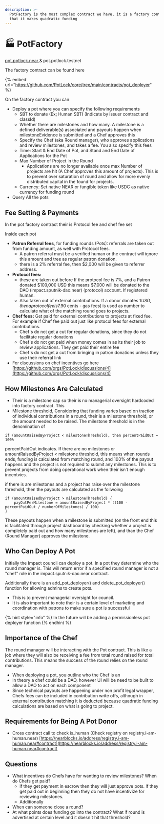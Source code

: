 ```yaml
---
description: >-
  PotFactory is the most complex contract we have, it is a factory contract, in
  that it makes quadratic funding
---
```


# 🏭 PotFactory

[pot.potlock.near ](https://nearblocks.io/address/pot.potlock.near)& pot.potlock.testnet

The factory contract can be found here

{% embed url="https://github.com/PotLock/core/tree/main/contracts/pot_deployer" %}

On the factory contract you can

* Deploy a pot where you can specify the following requirements
  * SBT to donate (Ex; Human SBT) (Indicate by issuer contract and classId)
  * Whether there are milestones and how many. A milestone is a defined deliverable(s) associated  and payouts happen when milestoneEvidence is submitted and a Chef approves this
  * Specify the Chef (aka Round manager), who approves applications and review milestones, and takes a fee. You also specify this fees
  * Time: Start & End Date of Pot, and Stand and End Date of Applications for the Pot&#x20;
  * Max Number of Project in the Round
    * Applications are no longer available once max Number of projects are hit (A Chef approves this amount of projects). This is to prevent over saturation of round and allow for more evenly distributed capital in the found for projects.&#x20;
  * Currency: Set native NEAR or fungible token like USDC as native currency for funding round
* Query All the pots

## Fee Setting & Payments

In the pot factory contract their is Protocol fee and chef fee set

Inside each pot

* **Patron Referral fees**, for funding rounds (Pots): referrals are taken out from funding amount, as well with Protocol fees.&#x20;
  * A patron referral must be a verified human or the contract will ignore this amount and tree as regular patron donation.
  * there is a 2% referral fee, then $2,000 will be given to referrer address. &#x20;
* **Protocol fees:**&#x20;
  * these are taken out before If the protocol fee is 7%, and a Patron donated $100,000 USD this means $7,000 will be donated to the DAO (impact.sputnik-dao.near) (protocol) account. If registered human.
  * Also taken out of external contributions. If a donor donates $1 USD, then a protocol fee is 7%, and the chef fee is 3%, then ($.90 cents - gas fees) is used as number to calculate what of the matching round goes to projects.
* **Chef fees:** Get paid for external contributions to projects at fixed fee. For example if Chef fee paid out just like protocol fees for external contributions.
  * Chef's do not get a cut for regular donations, since they do not facilitate regular donations
  * Chef's do not get paid when money comes in as its their job to review applications. They get paid their entire fee&#x20;
  * Chef's do not get a cut from bringing in patron donations unless they use their referral link
* For discussions on chef incentives go here [https://github.com/orgs/PotLock/discussions/4](https://github.com/orgs/PotLock/discussions/4)

## How Milestones Are Calculated

* Their is a milestone cap so their is no managerial oversight hardcoded into factory contract. This
* Milestone threshold, Considering that funding varies based on traction of individual contributions in a round, their is a milestone threshold, or the amount needed to be raised. The milestone threshold is in the denomination of&#x20;

`if (amountRaisedByProject < milestoneThreshold), then percentPaidOut = 100%`

percentPaidOut indicates. If there are no milestones or amountRaisedByProject < milestone threshold, this means when rounds ends, funding is calculated from matching round, and 100% of the payout happens and the project is not required to submit any milestones. This is to prevent projects from doing operational work when their isn't enough incentvies.&#x20;

if  there is are milestones and a project has raise over the milestone threshold, then the payouts are calculated as the follwoing

```
if (amountRaisedbyProject > milestoneThreshold) {
    payOutPerMilestone = amountRaisedByProject * ((100 - percentPaidOut / numberOfMilestones) / 100) 
}
```

These payouts happen when a milestone is submitted (on the front end this is facilitated through project dashboard by checking whether a project is completely paid out and how many milestones are left), and than the Chef (Round Manager) approves the milestone.&#x20;



## Who Can Deploy A Pot

Initially the Impact council can deploy a pot. In a pot they determine who the round manager is. This will return error if a specified round manager is not a "chef" role in the impact.sputnik-dao.near contract.



Additionally there is an add\_pot\_deployer() and delete\_pot\_deployer() function for allowing admins to create pots.&#x20;

* This is to prevent managerial oversight for council.
* It is also important to note their is a certain level of marketing and coordination with patrons to make sure a pot is successful

{% hint style="info" %}
In the future will be adding a permissionless pot deployer function
{% endhint %}

## Importance of the Chef

The round manager will be interacting with the Pot contract. This is like a job where they will also be receiving a fee from total round raised for total contributions. This means the success of the round relies on the round manager.&#x20;

* When deploying a pot, you outline who the Chef is an&#x20;
* In theory a chef could be a DAO, however UI will be need to be built to allow a DAO to act on each component
* Since technical payouts are happening under non profit legal wrapper, Chefs fees can be included in contribution write offs, although in external contribution matching it is deducted because quadratic funding calculations are based on what is going to project.&#x20;



## Requirements for Being A Pot Donor

* Cross contract call to check is\_human (Check registry on registry.i-am-human.near) [https://nearblocks.io/address/registry.i-am-human.near#contract](https://nearblocks.io/address/registry.i-am-human.near#contract)

## Questions

* What incentives do Chefs have for wanting to review milestones? When do Chefs get paid?
  * if they get payment in escrow then they will just approve pots. If they get paid out in beginning then they do not have incentivize for reviewing milestones.&#x20;
  * Additionally&#x20;
* When can someone close a round?
* At what points does funding go into the contract? What if round is advertised at certain level and it doesn't hit that threshold?

